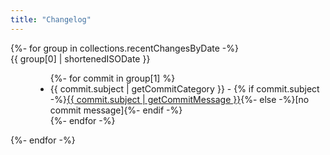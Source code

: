 ```yaml
---
title: "Changelog"
---
```


<dl>
{%- for group in collections.recentChangesByDate -%}
  <dt>{{ group[0] | shortenedISODate }}</dt>
  <dd>
    <ul>
      {%- for commit in group[1] %}
      <li data-date-rel="{{ commit.committerDateRel }}" data-date="{{ commit.committerDate }}" data-commit="{{ commit.hash }}" data-category="{{ commit.subject | getCommitCategory }}"><span class="inline-card" data-category="{{ commit.subject | getCommitCategory }}">{{ commit.subject | getCommitCategory }}</span> - {% if commit.subject -%}<a aria-label="View commit on Github" class="no-style" href="https://github.com/{{ site.github.username }}/{{ site.github.repo }}/commit/{{ commit.hash }}">{{ commit.subject | getCommitMessage }}</a>{%- else -%}[no commit message]{%- endif -%}
        </li>
      {%- endfor -%}
    </ul>
  </dd>
{%- endfor -%}
</dl>